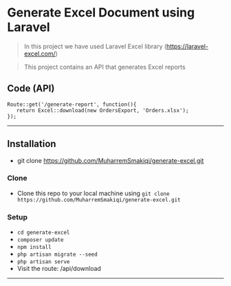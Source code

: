  

# Generate Excel Document using Laravel

> In this project we have used Laravel Excel library (https://laravel-excel.com/)

> This project contains an API that generates Excel reports
 
## Code (API)

```API 
Route::get('/generate-report', function(){
   return Excel::download(new OrdersExport, 'Orders.xlsx');
});
```

---

## Installation

- git clone https://github.com/MuharremSmakiqi/generate-excel.git


### Clone

- Clone this repo to your local machine using `git clone https://github.com/MuharremSmakiqi/generate-excel.git`

### Setup 
- `cd generate-excel`
- `composer update`
- `npm install`
- `php artisan migrate --seed`
- `php artisan serve`
- Visit the route: /api/download
---
 

 
